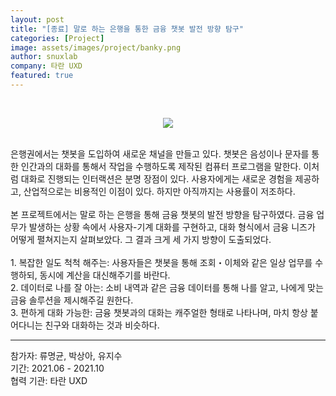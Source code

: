 ```yaml
---
layout: post
title: "[종료] 말로 하는 은행을 통한 금융 챗봇 발전 방향 탐구"
categories: [Project]
image: assets/images/project/banky.png
author: snuxlab
company: 타란 UXD
featured: true
---
```


<p>
<br>
<p align="center"><img src="{{site.baseurl}}/assets/images/project/banky.png"></p>
<br>
은행권에서는 챗봇을 도입하여 새로운 채널을 만들고 있다. 챗봇은 음성이나 문자를 통한 인간과의 대화를 통해서 작업을 수행하도록 제작된 컴퓨터 프로그램을 말한다. 이처럼 대화로 진행되는 인터랙션은 분명 장점이 있다. 사용자에게는 새로운 경험을 제공하고, 산업적으로는 비용적인 이점이 있다. 하지만 아직까지는 사용률이 저조하다. <br>
<br>
본 프로젝트에서는 말로 하는 은행을 통해 금융 챗봇의 발전 방향을 탐구하였다. 금융 업무가 발생하는 상황 속에서 사용자-기계 대화를 구현하고, 대화 형식에서 금융 니즈가 어떻게 펼쳐지는지 살펴보았다. 그 결과 크게 세 가지 방향이 도출되었다. <br>
<br>
1. 복잡한 일도 척척 해주는: 사용자들은 챗봇을 통해 조회・이체와 같은 일상 업무를 수행하되, 동시에 계산을 대신해주기를 바란다. <br>
2. 데이터로 나를 잘 아는: 소비 내역과 같은 금융 데이터를 통해 나를 알고, 나에게 맞는 금융 솔루션을 제시해주길 원한다. <br>
3. 편하게 대화 가능한: 금융 챗봇과의 대화는 캐주얼한 형태로 나타나며, 마치 항상 붙어다니는 친구와 대화하는 것과 비슷하다.<br>
</p>

<hr>
참가자: 류명균, 박상아, 유지수<br>
기간: 2021.06 - 2021.10<br>
협력 기관: 타란 UXD
